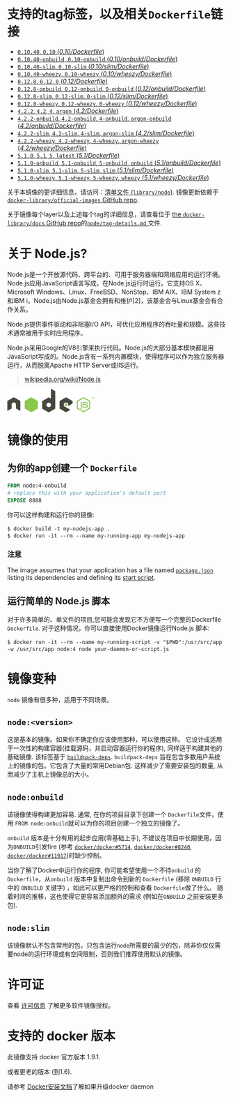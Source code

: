 # 支持的tag标签，以及相关`Dockerfile`链接

-	[`0.10.40`, `0.10` (*0.10/Dockerfile*)](https://github.com/nodejs/docker-node/blob/d798690bdae91174715ac083e31198674f044b68/0.10/Dockerfile)
-	[`0.10.40-onbuild`, `0.10-onbuild` (*0.10/onbuild/Dockerfile*)](https://github.com/nodejs/docker-node/blob/9c93908dfcdc140c14aa78cbb4830850bcf99012/0.10/onbuild/Dockerfile)
-	[`0.10.40-slim`, `0.10-slim` (*0.10/slim/Dockerfile*)](https://github.com/nodejs/docker-node/blob/d798690bdae91174715ac083e31198674f044b68/0.10/slim/Dockerfile)
-	[`0.10.40-wheezy`, `0.10-wheezy` (*0.10/wheezy/Dockerfile*)](https://github.com/nodejs/docker-node/blob/d798690bdae91174715ac083e31198674f044b68/0.10/wheezy/Dockerfile)
-	[`0.12.8`, `0.12`, `0` (*0.12/Dockerfile*)](https://github.com/nodejs/docker-node/blob/e3ebe31f6cd0d61d2756c08e232d3583e2543079/0.12/Dockerfile)
-	[`0.12.8-onbuild`, `0.12-onbuild`, `0-onbuild` (*0.12/onbuild/Dockerfile*)](https://github.com/nodejs/docker-node/blob/79a29e6a4cb63f6e11824e21123e280a7345990f/0.12/onbuild/Dockerfile)
-	[`0.12.8-slim`, `0.12-slim`, `0-slim` (*0.12/slim/Dockerfile*)](https://github.com/nodejs/docker-node/blob/e3ebe31f6cd0d61d2756c08e232d3583e2543079/0.12/slim/Dockerfile)
-	[`0.12.8-wheezy`, `0.12-wheezy`, `0-wheezy` (*0.12/wheezy/Dockerfile*)](https://github.com/nodejs/docker-node/blob/e3ebe31f6cd0d61d2756c08e232d3583e2543079/0.12/wheezy/Dockerfile)
-	[`4.2.2`, `4.2`, `4`, `argon` (*4.2/Dockerfile*)](https://github.com/nodejs/docker-node/blob/9992908b275546d9dc1b6063a4d0b7bc500e8b3b/4.2/Dockerfile)
-	[`4.2.2-onbuild`, `4.2-onbuild`, `4-onbuild`, `argon-onbuild` (*4.2/onbuild/Dockerfile*)](https://github.com/nodejs/docker-node/blob/9992908b275546d9dc1b6063a4d0b7bc500e8b3b/4.2/onbuild/Dockerfile)
-	[`4.2.2-slim`, `4.2-slim`, `4-slim`, `argon-slim` (*4.2/slim/Dockerfile*)](https://github.com/nodejs/docker-node/blob/9992908b275546d9dc1b6063a4d0b7bc500e8b3b/4.2/slim/Dockerfile)
-	[`4.2.2-wheezy`, `4.2-wheezy`, `4-wheezy`, `argon-wheezy` (*4.2/wheezy/Dockerfile*)](https://github.com/nodejs/docker-node/blob/9992908b275546d9dc1b6063a4d0b7bc500e8b3b/4.2/wheezy/Dockerfile)
-	[`5.1.0`, `5.1`, `5`, `latest` (*5.1/Dockerfile*)](https://github.com/nodejs/docker-node/blob/3622304ad09a84826521e81cb7ddf253c020d89e/5.1/Dockerfile)
-	[`5.1.0-onbuild`, `5.1-onbuild`, `5-onbuild`, `onbuild` (*5.1/onbuild/Dockerfile*)](https://github.com/nodejs/docker-node/blob/3622304ad09a84826521e81cb7ddf253c020d89e/5.1/onbuild/Dockerfile)
-	[`5.1.0-slim`, `5.1-slim`, `5-slim`, `slim` (*5.1/slim/Dockerfile*)](https://github.com/nodejs/docker-node/blob/3622304ad09a84826521e81cb7ddf253c020d89e/5.1/slim/Dockerfile)
-	[`5.1.0-wheezy`, `5.1-wheezy`, `5-wheezy`, `wheezy` (*5.1/wheezy/Dockerfile*)](https://github.com/nodejs/docker-node/blob/3622304ad09a84826521e81cb7ddf253c020d89e/5.1/wheezy/Dockerfile)

关于本镜像的更详细信息，请访问：[清单文件 (`library/node`)](https://github.com/docker-library/official-images/blob/master/library/node). 镜像更新依赖于[`docker-library/official-images` GitHub repo](https://github.com/docker-library/official-images).

关于镜像每个layer以及上述每个tag的详细信息，请查看位于 [the `docker-library/docs` GitHub repo](https://github.com/docker-library/docs)的[`node/tag-details.md` ](https://github.com/docker-library/docs/blob/master/node/tag-details.md)文件.

# 关于 Node.js?

Node.js是一个开放源代码、跨平台的、可用于服务器端和网络应用的运行环境。Node.js应用JavaScript语言写成，在Node.js运行时运行。它支持OS X、Microsoft Windows、Linux、FreeBSD、NonStop、IBM AIX、IBM System z和IBM i。Node.js由Node.js基金会拥有和维护[2]，该基金会与Linux基金会有合作关系。

Node.js提供事件驱动和非阻塞I/O API，可优化应用程序的吞吐量和规模。这些技术通常被用于实时应用程序。

Node.js采用Google的V8引擎来执行代码。Node.js的大部分基本模块都是用JavaScript写成的。Node.js含有一系列内置模块，使得程序可以作为独立服务器运行，从而脱离Apache HTTP Server或IIS运行。

> [wikipedia.org/wiki/Node.js](https://en.wikipedia.org/wiki/Node.js)

![logo](https://raw.githubusercontent.com/docker-library/docs/master/node/logo.png)

# 镜像的使用

## 为你的app创建一个 `Dockerfile`

```dockerfile
FROM node:4-onbuild
# replace this with your application's default port
EXPOSE 8888
```

你可以这样构建和运行你的镜像:

```console
$ docker build -t my-nodejs-app .
$ docker run -it --rm --name my-running-app my-nodejs-app
```

### 注意

The image assumes that your application has a file named [`package.json`](https://docs.npmjs.com/files/package.json) listing its dependencies and defining its [start script](https://docs.npmjs.com/misc/scripts#default-values).

## 运行简单的 Node.js 脚本

对于许多简单的、单文件的项目,您可能会发现它不方便写一个完整的Dockerfile `Dockerfile`. 对于这种情况，你可以直接使用Docker镜像运行Node.js 脚本:

```console
$ docker run -it --rm --name my-running-script -v "$PWD":/usr/src/app -w /usr/src/app node:4 node your-daemon-or-script.js
```

# 镜像变种

`node` 镜像有很多种，适用于不同场景。

## `node:<version>`

这是基本的镜像。如果你不确定你应该使用那种，可以使用这种。 它设计成适用于一次性的构建容器(挂载源码，并启动容器运行你的程序), 同样适于构建其他的基础镜像. 该标签基于 [`buildpack-deps`](https://registry.hub.docker.com/_/buildpack-deps/). `buildpack-deps` 旨在包含多数用户系统上的镜像的包。它包含了大量的常用Debian包. 这样减少了需要安装包的数量, 从而减少了主机上镜像总的大小。

## `node:onbuild`

该镜像使得构建更加容易. 通常, 在你的项目目录下创建一个 `Dockerfile`文件，使用 `FROM node:onbuild`就可以为你的项目创建一个独立的镜像了。

`onbuild` 版本是十分有用的起步应用(零基础上手), 不建议在项目中长期使用，因为`ONBUILD`引发fire (参考 [`docker/docker#5714`](https://github.com/docker/docker/issues/5714), [`docker/docker#8240`](https://github.com/docker/docker/issues/8240), [`docker/docker#11917`](https://github.com/docker/docker/issues/11917))时缺少控制。

当你了解了Docker中运行你的程序, 你可能希望使用一个不待`onbuild` 的 `Dockerfile`，从`onbuild` 版本中复制出命令到新的 `Dockerfile` (移除 `ONBUILD` 行中的 `ONBUILD` 关键字) ，如此可以更严格的控制和查看 `Dockerfile`做了什么。 随着时间的推移，这也使得它更容易添加额外的需求 (例如在`ONBUILD` 之前安装更多包).

## `node:slim`

该镜像默认不包含常用的包，只包含运行`node`所需要的最少的包，除非你仅仅需要node的运行环境或有空间限制，否则我们推荐使用默认的镜像。

# 许可证

查看 [许可信息](https://github.com/joyent/node/blob/master/LICENSE) 了解更多软件镜像授权。

# 支持的 docker 版本

此镜像支持 docker 官方版本 1.9.1.

或者更老的版本 (到1.6).

请参考 [Docker安装文档](https://docs.docker.com/installation/)了解如果升级docker daemon

